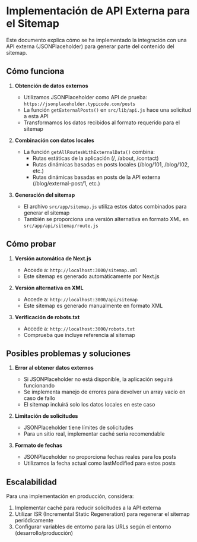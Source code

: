 # Implementación de API Externa para el Sitemap

Este documento explica cómo se ha implementado la integración con una API externa (JSONPlaceholder) para generar parte del contenido del sitemap.

## Cómo funciona

1. **Obtención de datos externos**
   - Utilizamos JSONPlaceholder como API de prueba: `https://jsonplaceholder.typicode.com/posts`
   - La función `getExternalPosts()` en `src/lib/api.js` hace una solicitud a esta API
   - Transformamos los datos recibidos al formato requerido para el sitemap

2. **Combinación con datos locales**
   - La función `getAllRoutesWithExternalData()` combina:
     - Rutas estáticas de la aplicación (/, /about, /contact)
     - Rutas dinámicas basadas en posts locales (/blog/101, /blog/102, etc.)
     - Rutas dinámicas basadas en posts de la API externa (/blog/external-post/1, etc.)

3. **Generación del sitemap**
   - El archivo `src/app/sitemap.js` utiliza estos datos combinados para generar el sitemap
   - También se proporciona una versión alternativa en formato XML en `src/app/api/sitemap/route.js`

## Cómo probar

1. **Versión automática de Next.js**
   - Accede a: `http://localhost:3000/sitemap.xml`
   - Este sitemap es generado automáticamente por Next.js

2. **Versión alternativa en XML**
   - Accede a: `http://localhost:3000/api/sitemap`
   - Este sitemap es generado manualmente en formato XML

3. **Verificación de robots.txt**
   - Accede a: `http://localhost:3000/robots.txt`
   - Comprueba que incluye referencia al sitemap

## Posibles problemas y soluciones

1. **Error al obtener datos externos**
   - Si JSONPlaceholder no está disponible, la aplicación seguirá funcionando
   - Se implementa manejo de errores para devolver un array vacío en caso de fallo
   - El sitemap incluirá solo los datos locales en este caso

2. **Limitación de solicitudes**
   - JSONPlaceholder tiene límites de solicitudes
   - Para un sitio real, implementar caché sería recomendable

3. **Formato de fechas**
   - JSONPlaceholder no proporciona fechas reales para los posts
   - Utilizamos la fecha actual como lastModified para estos posts

## Escalabilidad

Para una implementación en producción, considera:

1. Implementar caché para reducir solicitudes a la API externa
2. Utilizar ISR (Incremental Static Regeneration) para regenerar el sitemap periódicamente
3. Configurar variables de entorno para las URLs según el entorno (desarrollo/producción)
